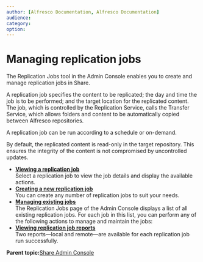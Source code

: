 ```yaml
---
author: [Alfresco Documentation, Alfresco Documentation]
audience: 
category: 
option: 
---
```


# Managing replication jobs

The Replication Jobs tool in the Admin Console enables you to create and manage replication jobs in Share.

A replication job specifies the content to be replicated; the day and time the job is to be performed; and the target location for the replicated content. The job, which is controlled by the Replication Service, calls the Transfer Service, which allows folders and content to be automatically copied between Alfresco repositories.

A replication job can be run according to a schedule or on-demand.

By default, the replicated content is read-only in the target repository. This ensures the integrity of the content is not compromised by uncontrolled updates.

-   **[Viewing a replication job](../tasks/adminconsole-replication-view.md)**  
Select a replication job to view the job details and display the available actions.
-   **[Creating a new replication job](../tasks/adminconsole-replication-create.md)**  
You can create any number of replication jobs to suit your needs.
-   **[Managing existing jobs](../concepts/adminconsole-replication-manage.md)**  
The Replication Jobs page of the Admin Console displays a list of all existing replication jobs. For each job in this list, you can perform any of the following actions to manage and maintain the jobs:
-   **[Viewing replication job reports](../tasks/adminconsole-replication-reports.md)**  
Two reports—local and remote—are available for each replication job run successfully.

**Parent topic:**[Share Admin Console](../concepts/adminconsole-intro.md)

